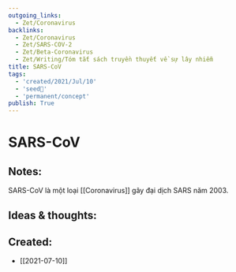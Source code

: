 ```yaml
---
outgoing_links:
  - Zet/Coronavirus
backlinks:
  - Zet/Coronavirus
  - Zet/SARS-COV-2
  - Zet/Beta-Coronavirus
  - Zet/Writing/Tóm tắt sách truyền thuyết về sự lây nhiễm
title: SARS-CoV
tags:
  - 'created/2021/Jul/10'
  - 'seed🥜'
  - 'permanent/concept'
publish: True
---
```

# SARS-CoV

## Notes:
SARS-CoV là một loại [[Coronavirus]] gây đại dịch SARS năm 2003.

## Ideas & thoughts:

## Created:
- [[2021-07-10]]
